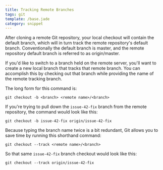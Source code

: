 ```yaml
---
title: Tracking Remote Branches
tags: git
template: /base.jade
category: snippet
---
```


After cloning a remote Git repository, your local checkout will contain the default branch, which will in turn track the remote repository's default branch. Conventionally the default branch is master, and the remote repository default branch is referred to as origin/master.

If you'd like to switch to a branch held on the remote server, you'll want to create a new local branch that tracks that remote branch. You can accomplish this by checking out that branch while providing the name of the remote tracking branch.

The long form for this command is:

```
git checkout -b <branch> <remote name>/<branch>
```

If you're trying to pull down the `issue-42-fix` branch from the remote repository, the command would look like this:

```
git checkout -b issue-42-fix origin/issue-42-fix
```

Because typing the branch name twice is a bit redundant, Git allows you to save time by running this shorthand command:

```
git checkout --track <remote name>/<branch>
```

So that same `issue-42-fix` branch checkout would look like this:

```
git checkout --track origin/issue-42-fix
```
